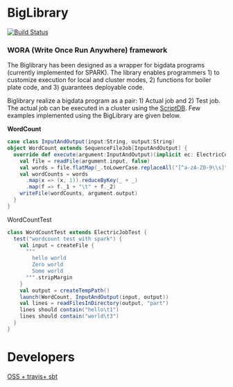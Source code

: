 
# BigLibrary

[![Build Status](https://travis-ci.org/recipegrace/BigLibrary.svg?branch=master)](https://travis-ci.org/recipegrace/BigLibrary)


<h3>WORA (Write Once Run Anywhere) framework</h3>
The Biglibrary has been designed as a wrapper for bigdata programs (currently implemented for SPARK). 
The library enables programmers 1) to customize execution for local and cluster modes, 2) functions for boiler plate code, and 3) guarantees deployable code.

Biglibrary realize a bigdata program as a pair: 1) Actual job and 2) Test job. The actual job can be executed in a cluster using the 
<a href="https://github.com/recipegrace/ScriptDB">ScriptDB</a>.  Few examples implemented using the BigLibrary  are given below.

<b>WordCount</b>


```scala
case class InputAndOutput(input:String, output:String)
object WordCount extends SequenceFileJob[InputAndOutput] {
  override def execute(argument:InputAndOutput)(implicit ec: ElectricContext) = {
    val file = readFile(argument.input, false)
    val words = file.flatMap(_.toLowerCase.replaceAll("[^a-zA-Z0-9\\s]", "").split("\\s+"))
    val wordCounts = words
      .map(x => (x, 1)).reduceByKey(_ + _)
      .map(f => f._1 + "\t" + f._2)
    writeFile(wordCounts, argument.output)
  }
}
```  
WordCountTest 

```scala
class WordCountTest extends ElectricJobTest {
  test("wordcount test with spark") {
    val input = createFile {
      """
        hello world
        Zero world
        Some world
      """.stripMargin
    }
    val output = createTempPath()
    launch(WordCount, InputAndOutput(input, output))
    val lines = readFilesInDirectory(output, "part")
    lines should contain("hello\t1")
    lines should contain("world\t3")
  }
}
```

# Developers 

[OSS + travis+ sbt](https://github.com/recipegrace/BigLibrary/blob/master/doc/Oss-publish-travis.md)




